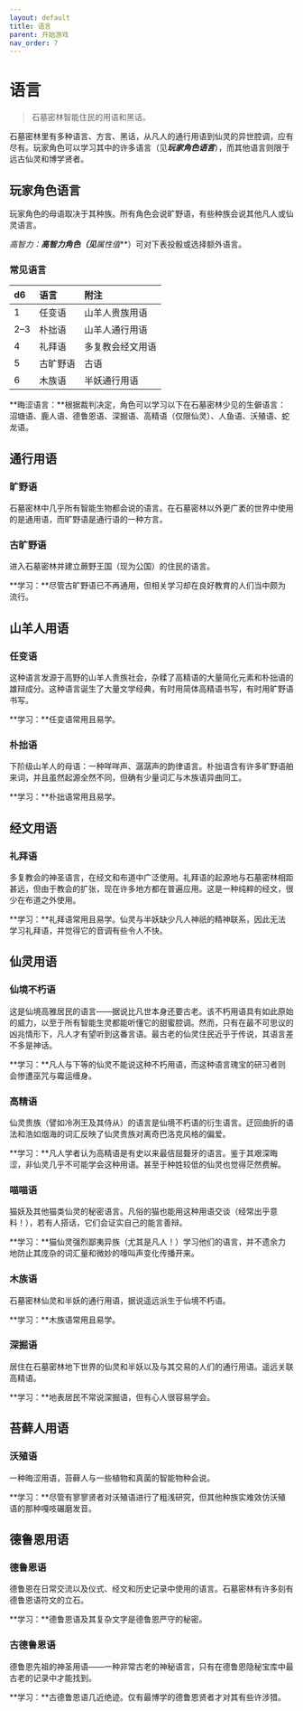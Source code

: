 ```yaml
---
layout: default
title: 语言
parent: 开始游戏
nav_order: 7
---
```


# 语言

> 石墓密林智能住民的用语和黑话。

石墓密林里有多种语言、方言、黑话，从凡人的通行用语到仙灵的异世腔调，应有尽有。玩家角色可以学习其中的许多语言（见***玩家角色语言***），而其他语言则限于远古仙灵和博学贤者。

## 玩家角色语言

玩家角色的母语取决于其种族。所有角色会说旷野语，有些种族会说其他凡人或仙灵语言。

**高智力：**高智力角色（见***属性值***）可对下表投骰或选择额外语言。

### 常见语言

| d6 | 语言 | 附注 |
| :--- | :---------- | :--------------------------------- |
| 1 | 任变语 | 山羊人贵族用语 |
| 2–3 | 朴拙语 | 山羊人通行用语 |
| 4 | 礼拜语 | 多复教会经文用语 |
| 5 | 古旷野语 | 古语 |
| 6 | 木族语 | 半妖通行用语 |

**晦涩语言：**根据裁判决定，角色可以学习以下在石墓密林少见的生僻语言：沼塘语、鹿人语、德鲁恩语、深掘语、高精语（仅限仙灵）、人鱼语、沃殖语、蛇龙语。

## 通行用语

### 旷野语

石墓密林中几乎所有智能生物都会说的语言。在石墓密林以外更广袤的世界中使用的是通用语，而旷野语是通行语的一种方言。

### 古旷野语

进入石墓密林并建立蕨野王国（现为公国）的住民的语言。

**学习：**尽管古旷野语已不再通用，但相关学习却在良好教育的人们当中颇为流行。

## 山羊人用语

### 任变语

这种语言发源于高野的山羊人贵族社会，杂糅了高精语的大量简化元素和朴拙语的雄辩成分。这种语言诞生了大量文学经典，有时用简体高精语书写，有时用旷野语书写。

**学习：**任变语常用且易学。

### 朴拙语

下阶级山羊人的母语：一种咩咩声、潺潺声的韵律语言。朴拙语含有许多旷野语舶来词，并且虽然起源全然不同，但确有少量词汇与木族语异曲同工。

**学习：**朴拙语常用且易学。

## 经文用语

### 礼拜语

多复教会的神圣语言，在经文和布道中广泛使用。礼拜语的起源地与石墓密林相距甚远，但由于教会的扩张，现在许多地方都在普遍应用。这是一种纯粹的经文，很少在布道之外使用。

**学习：**礼拜语常用且易学。仙灵与半妖缺少凡人神祇的精神联系，因此无法学习礼拜语，并觉得它的音调有些令人不快。

## 仙灵用语

### 仙境不朽语

这是仙境高雅居民的语言——据说比凡世本身还要古老。该不朽用语具有如此原始的威力，以至于所有智能生灵都能听懂它的甜蜜腔调。然而，只有在最不可思议的凶兆情形下，凡人才有望听到这番言语。最古老的仙灵住民近乎于传说，其语言差不多是神话。

**学习：**凡人与下等的仙灵不能说这种不朽用语，而这种语言瑰宝的研习者则会惨遭巫咒与霉运缠身。

### 高精语

仙灵贵族（譬如冷冽王及其侍从）的语言是仙境不朽语的衍生语言。迂回曲折的语法和浩如烟海的词汇反映了仙灵贵族对离奇巴洛克风格的偏爱。

**学习：**凡人学者认为高精语是有史以来最佶屈聱牙的语言。鉴于其艰深晦涩，非仙灵几乎不可能学会这种用语。甚至于种姓较低的仙灵也觉得茫然费解。

### 喵喵语

猫妖及其他猫类仙灵的秘密语言。凡俗的猫也能用这种用语交谈（经常出乎意料！），若有人搭话，它们会证实自己的能言善辩。

**学习：**猫仙灵强烈鄙夷异族（尤其是凡人！）学习他们的语言，并不遗余力地防止其庞杂的词汇量和微妙的嚎叫声变化传播开来。

### 木族语

石墓密林仙灵和半妖的通行用语，据说遥远派生于仙境不朽语。

**学习：**木族语常用且易学。

### 深掘语

居住在石墓密林地下世界的仙灵和半妖以及与其交易的人们的通行用语。遥远关联高精语。

**学习：**地表居民不常说深掘语，但有心人很容易学会。

## 苔藓人用语

### 沃殖语

一种晦涩用语，苔藓人与一些植物和真菌的智能物种会说。

**学习：**尽管有寥寥贤者对沃殖语进行了粗浅研究，但其他种族实难效仿沃殖语的那种嘎吱碾磨发音。

## 德鲁恩用语

### 德鲁恩语

德鲁恩在日常交流以及仪式、经文和历史记录中使用的语言。石墓密林有许多刻有德鲁恩语符文的立石。

**学习：**德鲁恩语及其复杂文字是德鲁恩严守的秘密。

### 古德鲁恩语

德鲁恩先祖的神圣用语——一种非常古老的神秘语言，只有在德鲁恩隐秘宝库中最古老的记录中才能找到。

**学习：**古德鲁恩语几近绝迹。仅有最博学的德鲁恩贤者才对其有些许涉猎。
